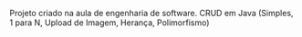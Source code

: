 Projeto criado na aula de engenharia de software.
CRUD em Java (Simples, 1 para N, Upload de Imagem, Herança, Polimorfismo)